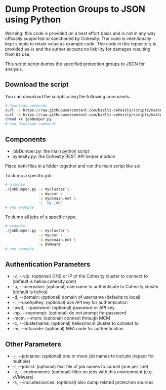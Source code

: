 # Dump Protection Groups to JSON using Python

Warning: this code is provided on a best effort basis and is not in any way officially supported or sanctioned by Cohesity. The code is intentionally kept simple to retain value as example code. The code in this repository is provided as-is and the author accepts no liability for damages resulting from its use.

This script script dumps the specified protection groups to JSON for analysis.

## Download the script

You can download the scripts using the following commands:

```bash
# download commands
curl -O https://raw.githubusercontent.com/bseltz-cohesity/scripts/master/python/jobDumper/jobDumper.py
curl -O https://raw.githubusercontent.com/bseltz-cohesity/scripts/master/python/pyhesity.py
chmod +x jobDumper.py
# end download commands
```

## Components

* jobDumper.py: the main python script
* pyhesity.py: the Cohesity REST API helper module

Place both files in a folder together and run the main script like so:

To dump a specific job:

```bash
# example
./jobDumper.py -v mycluster \
               -u myuser \
               -d mydomain.net \
               -j 'my job'
# end example
```

To dump all jobs of a specific type:

```bash
# example
./jobDumper.py -v mycluster \
               -u myuser \
               -d mydomain.net \
               -e kVMware
# end example
```

## Authentication Parameters

* -v, --vip: (optional) DNS or IP of the Cohesity cluster to connect to (default is helios.cohesity.com)
* -u, --username: (optional) username to authenticate to Cohesity cluster (default is helios)
* -d, --domain: (optional) domain of username (defaults to local)
* -i, --useApiKey: (optional) use API key for authentication
* -pwd, --password: (optional) password or API key
* -np, --noprompt: (optional) do not prompt for password
* -mcm, --mcm: (optional) connect through MCM
* -c, --clustername: (optional) helios/mcm cluster to connect to
* -m, --mfacode: (optional) MFA code for authentication

## Other Parameters

* -j, --jobname: (optional) one or more job names to include (repeat for multiple)
* -l, --joblist: (optional) text file of job names to cancel (one per line)
* -e, --environment: (optional) filter on jobs with this environment (e.g. kVMware)
* -s, --includesources: (optional) also dump related protection sources
